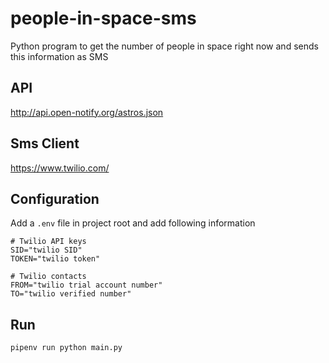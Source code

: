 # people-in-space-sms
Python program to get the number of people in space right now and sends this information as SMS

## API
http://api.open-notify.org/astros.json

## Sms Client
https://www.twilio.com/

## Configuration
Add a `.env` file in project root and add following information
```dotenv
# Twilio API keys
SID="twilio SID"
TOKEN="twilio token"

# Twilio contacts
FROM="twilio trial account number"
TO="twilio verified number"
```

## Run
```sh
pipenv run python main.py
```